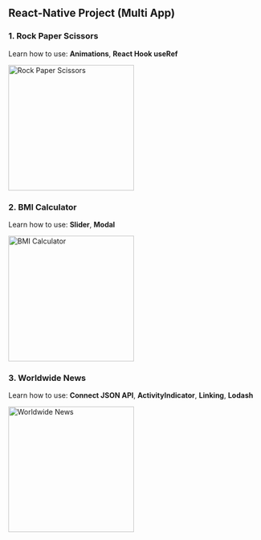 ## React-Native Project (Multi App)

### 1. Rock Paper Scissors

Learn how to use: **Animations**, **React Hook useRef**

<img src="https://user-images.githubusercontent.com/12640832/89098353-e680fe00-d410-11ea-94a5-70c0e35c751b.gif" width="250" alt="Rock Paper Scissors" />


### 2. BMI Calculator

Learn how to use: **Slider**, **Modal**

<img src="https://user-images.githubusercontent.com/12640832/87665506-3fa22e00-c791-11ea-99c1-510bb7e059e0.gif" width="250" alt="BMI Calculator" />


### 3. Worldwide News

Learn how to use: **Connect JSON API**, **ActivityIndicator**, **Linking**, **Lodash**

<img src="https://user-images.githubusercontent.com/12640832/95187431-59ce3400-07f5-11eb-9d95-c68df6740964.png" width="250" alt="Worldwide News" />


